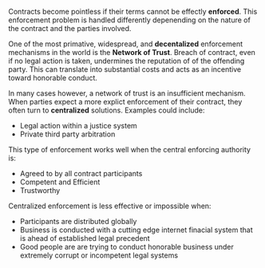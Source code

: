 Contracts become pointless if their terms cannot be effectly **enforced**. This enforcement problem is handled differently depenending on the nature of the contract and the parties involved.

One of the most primative, widespread, and **decentalized** enforcement mechanisms in the world is the **Network of Trust**. Breach of contract, even if no legal action is taken, undermines the reputation of of the offending party. This can translate into substantial costs and acts as an incentive toward honorable conduct.

In many cases however, a network of trust is an insufficient mechanism. When parties expect a more explict enforcement of their contract, they often turn to **centralized** solutions. Examples could include:
  * Legal action within a justice system
  * Private third party arbitration

This type of enforcement works well when the central enforcing authority is:
  * Agreed to by all contract participants
  * Competent and Efficient
  * Trustworthy

Centralized enforcement is less effective or impossible when:
  * Participants are distributed globally
  * Business is conducted with a cutting edge internet finacial system that is ahead of established legal precedent
  * Good people are are trying to conduct honorable business under extremely corrupt or incompetent legal systems



